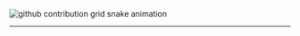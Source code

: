 <picture>
  <source media="(prefers-color-scheme: dark)" srcset="https://raw.githubusercontent.com/Gaurav-pandey406/Gaurav-pandey406/output/github-contribution-grid-snake-dark.svg">
  <source media="(prefers-color-scheme: light)" srcset="https://raw.githubusercontent.com/Gaurav-pandey406/Gaurav-pandey406/output/github-contribution-grid-snake.svg">
  <img alt="github contribution grid snake animation" src="https://raw.githubusercontent.com/Gaurav-pandey406/Gaurav-pandey406/output/github-contribution-grid-snake.svg">
</picture>

---


